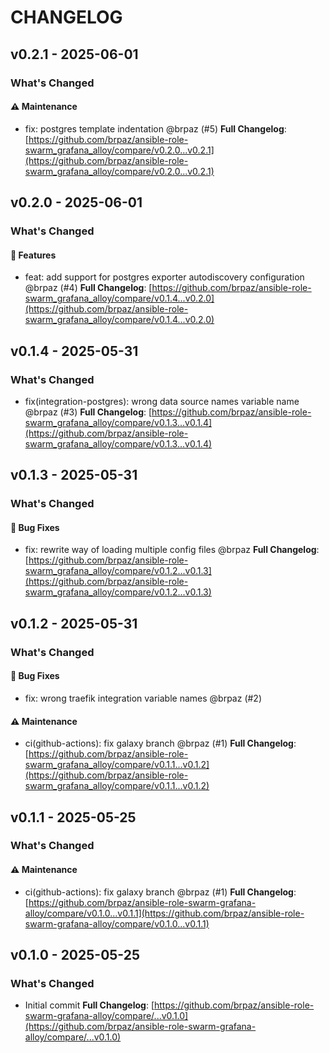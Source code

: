 # CHANGELOG

## v0.2.1 - 2025-06-01

### What's Changed

#### ⚠️ Maintenance

- fix: postgres template indentation @brpaz (#5)
  **Full Changelog**: [https://github.com/brpaz/ansible-role-swarm_grafana_alloy/compare/v0.2.0...v0.2.1](https://github.com/brpaz/ansible-role-swarm_grafana_alloy/compare/v0.2.0...v0.2.1)

## v0.2.0 - 2025-06-01

### What's Changed

#### 🚀 Features

- feat: add support for postgres exporter autodiscovery configuration @brpaz (#4)
  **Full Changelog**: [https://github.com/brpaz/ansible-role-swarm_grafana_alloy/compare/v0.1.4...v0.2.0](https://github.com/brpaz/ansible-role-swarm_grafana_alloy/compare/v0.1.4...v0.2.0)

## v0.1.4 - 2025-05-31

### What's Changed

- fix(integration-postgres): wrong data source names variable name @brpaz (#3)
  **Full Changelog**: [https://github.com/brpaz/ansible-role-swarm_grafana_alloy/compare/v0.1.3...v0.1.4](https://github.com/brpaz/ansible-role-swarm_grafana_alloy/compare/v0.1.3...v0.1.4)

## v0.1.3 - 2025-05-31

### What's Changed

#### 🐛 Bug Fixes

- fix: rewrite way of loading multiple config files @brpaz
  **Full Changelog**: [https://github.com/brpaz/ansible-role-swarm_grafana_alloy/compare/v0.1.2...v0.1.3](https://github.com/brpaz/ansible-role-swarm_grafana_alloy/compare/v0.1.2...v0.1.3)

## v0.1.2 - 2025-05-31

### What's Changed

#### 🐛 Bug Fixes

- fix: wrong traefik integration variable names @brpaz (#2)

#### ⚠️ Maintenance

- ci(github-actions): fix galaxy branch @brpaz (#1)
  **Full Changelog**: [https://github.com/brpaz/ansible-role-swarm_grafana_alloy/compare/v0.1.1...v0.1.2](https://github.com/brpaz/ansible-role-swarm_grafana_alloy/compare/v0.1.1...v0.1.2)

## v0.1.1 - 2025-05-25

### What's Changed

#### ⚠️ Maintenance

- ci(github-actions): fix galaxy branch @brpaz (#1)
  **Full Changelog**: [https://github.com/brpaz/ansible-role-swarm-grafana-alloy/compare/v0.1.0...v0.1.1](https://github.com/brpaz/ansible-role-swarm-grafana-alloy/compare/v0.1.0...v0.1.1)

## v0.1.0 - 2025-05-25

### What's Changed

* Initial commit
  **Full Changelog**: [https://github.com/brpaz/ansible-role-swarm-grafana-alloy/compare/...v0.1.0](https://github.com/brpaz/ansible-role-swarm-grafana-alloy/compare/...v0.1.0)
